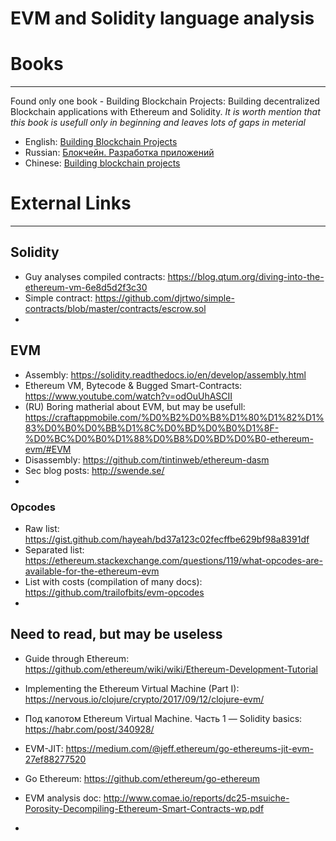 # EVM and Solidity language analysis

# Books
---
Found only one book - Building Blockchain Projects: Building decentralized Blockchain applications with Ethereum and Solidity.
_It is worth mention that this book is usefull only in beginning and leaves lots of gaps in meterial_
* English: [Building Blockchain Projects](https://www.amazon.com/Building-Blockchain-Projects-decentralized-applications/dp/178712214X/ref=pd_sbs_14_1?_encoding=UTF8&pd_rd_i=178712214X&pd_rd_r=4YQH2MT0T4WPH9D1EMQZ&pd_rd_w=Gg7O8&pd_rd_wg=r0BeE&psc=1&refRID=4YQH2MT0T4WPH9D1EMQZ)
* Russian: [Блокчейн. Разработка приложений](https://www.ozon.ru/context/detail/id/144895860/)
* Chinese: [Building blockchain projects](https://www.amazon.com/Building-blockchain-projects-Real-time-javascript/dp/B07919XCJ4)

# External Links
---
## Solidity
* Guy analyses compiled contracts: https://blog.qtum.org/diving-into-the-ethereum-vm-6e8d5d2f3c30
* Simple contract: https://github.com/djrtwo/simple-contracts/blob/master/contracts/escrow.sol
*

## EVM
* Assembly: https://solidity.readthedocs.io/en/develop/assembly.html
* Ethereum VM, Bytecode & Bugged Smart-Contracts: https://www.youtube.com/watch?v=odOuUhASCII
* (RU) Boring matherial about EVM, but may be usefull: https://craftappmobile.com/%D0%B2%D0%B8%D1%80%D1%82%D1%83%D0%B0%D0%BB%D1%8C%D0%BD%D0%B0%D1%8F-%D0%BC%D0%B0%D1%88%D0%B8%D0%BD%D0%B0-ethereum-evm/#EVM
* Disassembly: https://github.com/tintinweb/ethereum-dasm
* Sec blog posts: http://swende.se/
*
### Opcodes
* Raw list: https://gist.github.com/hayeah/bd37a123c02fecffbe629bf98a8391df
* Separated list: https://ethereum.stackexchange.com/questions/119/what-opcodes-are-available-for-the-ethereum-evm
* List with costs (compilation of many docs): https://github.com/trailofbits/evm-opcodes
*

## Need to read, but may be useless
* Guide through Ethereum: https://github.com/ethereum/wiki/wiki/Ethereum-Development-Tutorial
* Implementing the Ethereum Virtual Machine (Part I): https://nervous.io/clojure/crypto/2017/09/12/clojure-evm/
* Под капотом Ethereum Virtual Machine. Часть 1 — Solidity basics: https://habr.com/post/340928/

* EVM-JIT: https://medium.com/@jeff.ethereum/go-ethereums-jit-evm-27ef88277520
* Go Ethereum: https://github.com/ethereum/go-ethereum
* EVM analysis doc: http://www.comae.io/reports/dc25-msuiche-Porosity-Decompiling-Ethereum-Smart-Contracts-wp.pdf
*
